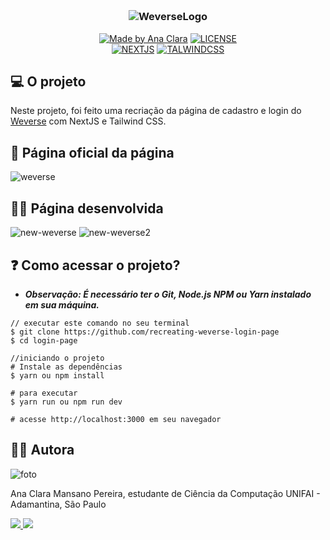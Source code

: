 <h3 align="center">
 <br>
 
 ![WeverseLogo](https://user-images.githubusercontent.com/57874018/150695323-1fc1df26-5a76-4337-8378-4d65fc21616b.png)
</h3>

<p align="center">
 <a href="https://www.linkedin.com/in/ana-clara-mansano-5051011ab/"><img alt="Made by Ana Clara" src="https://img.shields.io/badge/made%20by-Ana Clara Mansano-%23fc8406"></a>
 <a href="LICENSE"><img alt="LICENSE" src="https://img.shields.io/badge/license-MIT-%23fc8406"></a>
  <br>
 <a href="https://nextjs.org"><img alt=NEXTJS src="https://img.shields.io/badge/next.js-000000?style=for-the-badge&logo=nextdotjs&logoColor=white"></a>
 <a href="https://nextjs.org"><img alt=TALWINDCSS src="https://img.shields.io/badge/Tailwind_CSS-38B2AC?style=for-the-badge&logo=tailwind-css&logoColor=white"></a>
 
</p>

## 💻 O projeto

Neste projeto, foi feito uma recriação da página de cadastro e login do [Weverse](https://pt.wikipedia.org/wiki/Weverse) com NextJS e Tailwind CSS.

## 🎨 Página oficial da página

![weverse](https://user-images.githubusercontent.com/57874018/150695658-92ce0f29-ff06-479f-8e8f-5f5ccaee9ba3.png)

## 👩‍💻 Página desenvolvida
![new-weverse](https://user-images.githubusercontent.com/57874018/150695828-0c792ee3-b43b-4c19-8bf4-71af9815788d.png)
![new-weverse2](https://user-images.githubusercontent.com/57874018/150695850-27ead38e-6041-48d3-9c2d-45630d1e494c.png)

## ❓ Como acessar o projeto?
- ***Observação: É necessário ter o Git, Node.js NPM ou Yarn instalado em sua máquina.***
```
// executar este comando no seu terminal
$ git clone https://github.com/recreating-weverse-login-page
$ cd login-page

//iniciando o projeto
# Instale as dependências
$ yarn ou npm install

# para executar
$ yarn run ou npm run dev
 
# acesse http://localhost:3000 em seu navegador 
```
## 👩‍💻 Autora

![foto](https://user-images.githubusercontent.com/57874018/149634003-6d5be3b7-bbbd-47aa-8bf0-06157bd42dca.png)

Ana Clara Mansano Pereira, estudante de Ciência da Computação UNIFAI - Adamantina, São Paulo

<a href="https://www.linkedin.com/in/ana-clara-mansano-5051011ab/"><img src="https://img.shields.io/badge/LinkedIn-0077B5?style=for-the-badge&logo=linkedin&logoColor=white">
</a>
<a href="https://github.com/dev-aclara"><img src="https://img.shields.io/badge/GitHub-100000?style=for-the-badge&logo=github&logoColor=white">
</a>
